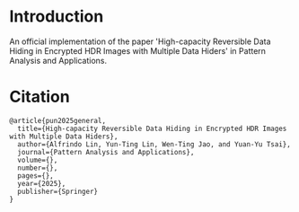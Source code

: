 # Introduction
An official implementation of the paper 'High-capacity Reversible Data Hiding in Encrypted HDR Images with Multiple Data Hiders' in Pattern Analysis and Applications.

# Citation
```
@article{pun2025general,
  title={High-capacity Reversible Data Hiding in Encrypted HDR Images with Multiple Data Hiders},
  author={Alfrindo Lin, Yun-Ting Lin, Wen-Ting Jao, and Yuan-Yu Tsai},
  journal={Pattern Analysis and Applications},
  volume={},
  number={},
  pages={},
  year={2025},
  publisher={Springer}
}
```
